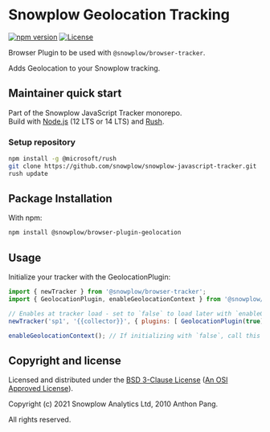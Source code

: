 # Snowplow Geolocation Tracking

[![npm version][npm-image]][npm-url]
[![License][license-image]](LICENSE)

Browser Plugin to be used with `@snowplow/browser-tracker`.

Adds Geolocation to your Snowplow tracking.

## Maintainer quick start

Part of the Snowplow JavaScript Tracker monorepo.  
Build with [Node.js](https://nodejs.org/en/) (12 LTS or 14 LTS) and [Rush](https://rushjs.io/).

### Setup repository

```bash
npm install -g @microsoft/rush 
git clone https://github.com/snowplow/snowplow-javascript-tracker.git
rush update
```

## Package Installation

With npm:

```bash
npm install @snowplow/browser-plugin-geolocation
```

## Usage

Initialize your tracker with the GeolocationPlugin:

```js
import { newTracker } from '@snowplow/browser-tracker';
import { GeolocationPlugin, enableGeolocationContext } from '@snowplow/browser-plugin-geolocation';

// Enables at tracker load - set to `false` to load later with `enableGeolocationContext`
newTracker('sp1', '{{collector}}', { plugins: [ GeolocationPlugin(true) ] }); 

enableGeolocationContext(); // If initializing with `false`, call this to switch it on
```

## Copyright and license

Licensed and distributed under the [BSD 3-Clause License](LICENSE) ([An OSI Approved License][osi]).

Copyright (c) 2021 Snowplow Analytics Ltd, 2010 Anthon Pang.

All rights reserved.

[npm-url]: https://www.npmjs.com/package/@snowplow/browser-plugin-geolocation
[npm-image]: https://img.shields.io/npm/v/@snowplow/browser-plugin-geolocation
[docs]: https://docs.snowplowanalytics.com/docs/collecting-data/collecting-from-own-applications/javascript-tracker/
[osi]: https://opensource.org/licenses/BSD-3-Clause
[license-image]: https://img.shields.io/npm/l/@snowplow/browser-plugin-geolocation
